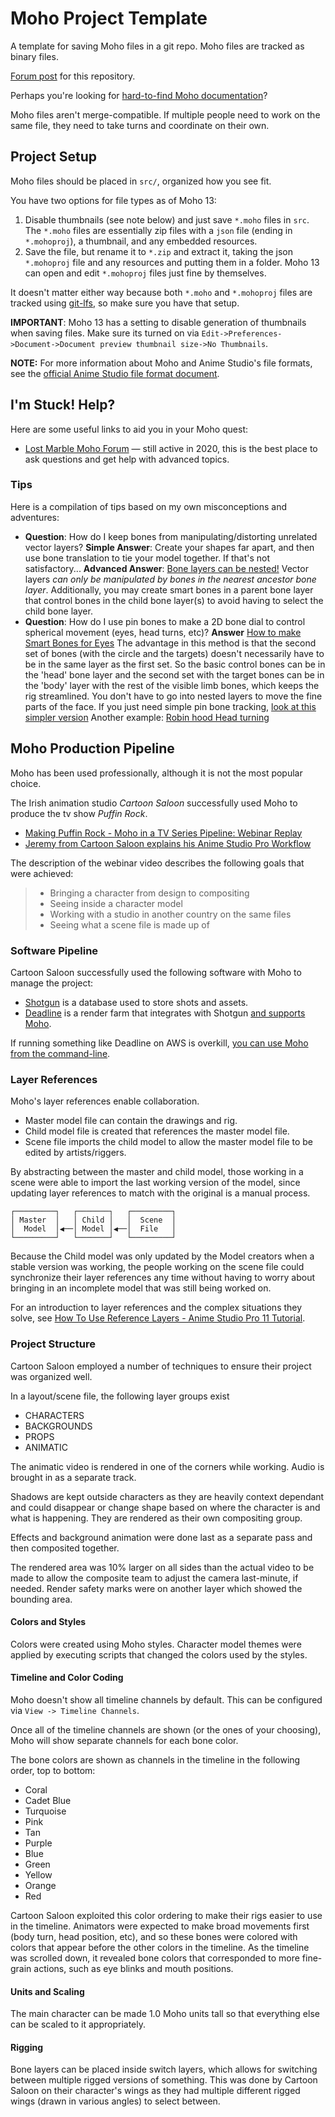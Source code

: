 # Moho Project Template

A template for saving Moho files in a git repo. Moho files are tracked as binary files.

[Forum post](https://www.lostmarble.com/forum/viewtopic.php?t=33865) for this repository.

Perhaps you're looking for [hard-to-find Moho documentation](https://github.com/definitelyokay/moho-docs)?

Moho files aren't merge-compatible. If multiple people need to work on the same file, they need to take turns and coordinate on their own.

## Project Setup

Moho files should be placed in `src/`, organized how you see fit.

You have two options for file types as of Moho 13:

1. Disable thumbnails (see note below) and just save `*.moho` files in `src`. The `*.moho` files are essentially zip files with a `json` file (ending in `*.mohoproj`), a thumbnail, and any embedded resources.
2. Save the file, but rename it to `*.zip` and extract it, taking the json `*.mohoproj` file and any resources and putting them in a folder. Moho 13 can open and edit `*.mohoproj` files just fine by themselves.

It doesn't matter either way because both `*.moho` and `*.mohoproj` files are tracked using [git-lfs](https://git-lfs.github.com/), so make sure you have that setup.

**IMPORTANT**: Moho 13 has a setting to disable generation of thumbnails when saving files. Make sure its turned on via `Edit->Preferences->Document->Document preview thumbnail size->No Thumbnails`.

**NOTE:** For more information about Moho and Anime Studio's file formats, see the [official Anime Studio file format document](https://web.archive.org/web/20190516163203/https://my.smithmicro.com/downloads/AnimeStudioDocumentFileFormat.pdf).

## I'm Stuck! Help?

Here are some useful links to aid you in your Moho quest:

- [Lost Marble Moho Forum](https://www.lostmarble.com/forum/) — still active in 2020, this is the best place to ask questions and get help with advanced topics.

### Tips

Here is a compilation of tips based on my own misconceptions and adventures:

- **Question**: How do I keep bones from manipulating/distorting unrelated vector layers?
	**Simple Answer**: Create your shapes far apart, and then use bone translation to tie your model together. If that's not satisfactory...
	**Advanced Answer**: [Bone layers can be nested!](http://www.lostmarble.com/forum/viewtopic.php?t=25172) Vector layers *can only be manipulated by bones in the nearest ancestor bone layer*.
	Additionally, you may create smart bones in a parent bone layer that control bones in the child bone layer(s) to avoid having to select the child bone layer.
- **Question**: How do I use pin bones to make a 2D bone dial to control spherical movement (eyes, head turns, etc)?
	**Answer** [How to make Smart Bones for Eyes](https://www.youtube.com/watch?v=en7UDGDwSCM)
	The advantage in this method is that the second set of bones (with the circle and the targets) doesn't necessarily have to be in the same layer as the first set.  So the basic control bones can be in the 'head' bone layer and the second set with the target bones can be in the 'body' layer with the rest of the visible limb bones, which keeps the rig streamlined.  You don't have to go into nested layers to move the fine parts of the face.
	If you just need simple pin bone tracking, [look at this simpler version](https://www.youtube.com/watch?v=xFvBELCuKyc&feature=youtu.be)
	Another example: [Robin hood Head turning](https://www.youtube.com/watch?v=SAxRZXxiRpI)


## Moho Production Pipeline

Moho has been used professionally, although it is not the most popular choice.

The Irish animation studio *Cartoon Saloon* successfully used Moho to produce the tv show *Puffin Rock*.

- [Making Puffin Rock - Moho in a TV Series Pipeline: Webinar Replay](https://www.youtube.com/watch?v=EaA3M4DO6ZQ)
- [Jeremy from Cartoon Saloon explains his Anime Studio Pro Workflow](https://www.youtube.com/watch?v=6diWZnQu3HM)

The description of the webinar video describes the following goals that were achieved:

> - Bringing a character from design to compositing
> - Seeing inside a character model
> - Working with a studio in another country on the same files
> - Seeing what a scene file is made up of

### Software Pipeline

Cartoon Saloon successfully used the following software with Moho to manage the project:

- [Shotgun](https://www.shotgunsoftware.com/) is a database used to store shots and assets.
- [Deadline](https://www.awsthinkbox.com/deadline) is a render farm that integrates with Shotgun [and supports Moho](https://docs.thinkboxsoftware.com/products/deadline/10.1/1_User%20Manual/manual/app-anime-studio.html#app-anime-studio-ref-label).

If running something like Deadline on AWS is overkill, [you can use Moho from the command-line](http://www.lostmarble.com/forum/viewtopic.php?t=1318).

### Layer References

Moho's layer references enable collaboration.

- Master model file can contain the drawings and rig.
- Child model file is created that references the master model file.
- Scene file imports the child model to allow the master model file to be edited by artists/riggers.

By abstracting between the master and child model, those working in a scene were able to import the last working version of the model, since updating layer references to match with the original is a manual process.

```
┌─────────┐   ┌───────┐   ┌─────────┐
│ Master  │   │ Child │   │  Scene  │
│  Model  │◀──│ Model │◀──│  File   │
└─────────┘   └───────┘   └─────────┘
```

Because the Child model was only updated by the Model creators when a stable version was working, the people working on the scene file could synchronize their layer references any time without having to worry about bringing in an incomplete model that was still being worked on.

For an introduction to layer references and the complex situations they solve, see [How To Use Reference Layers - Anime Studio Pro 11 Tutorial](https://www.youtube.com/watch?v=TfkYIZyFYoU&feature=emb_title).

### Project Structure

Cartoon Saloon employed a number of techniques to ensure their project was organized well.

In a layout/scene file, the following layer groups exist

- CHARACTERS
- BACKGROUNDS
- PROPS
- ANIMATIC

The animatic video is rendered in one of the corners while working. Audio is brought in as a separate track.

Shadows are kept outside characters as they are heavily context dependant and could disappear or change shape based on where the character is and what is happening. They are rendered as their own compositing group.

Effects and background animation were done last as a separate pass and then composited together.

The rendered area was 10% larger on all sides than the actual video to be made to allow the composite team to adjust the camera last-minute, if needed. Render safety marks were on another layer which showed the bounding area.

#### Colors and Styles

Colors were created using Moho styles. Character model themes were applied by executing scripts that changed the colors used by the styles.

#### Timeline and Color Coding

Moho doesn't show all timeline channels by default. This can be configured via `View -> Timeline Channels`.

Once all of the timeline channels are shown (or the ones of your choosing), Moho will show separate channels for each bone color.

The bone colors are shown as channels in the timeline in the following order, top to bottom:

- Coral
- Cadet Blue
- Turquoise
- Pink
- Tan
- Purple
- Blue
- Green
- Yellow
- Orange
- Red

Cartoon Saloon exploited this color ordering to make their rigs easier to use in the timeline. Animators were expected to make broad movements first (body turn, head position, etc), and so these bones were colored with colors that appear before the other colors in the timeline. As the timeline was scrolled down, it revealed bone colors that corresponded to more fine-grain actions, such as eye blinks and mouth positions.

#### Units and Scaling

The main character can be made 1.0 Moho units tall so that everything else can be scaled to it appropriately.

#### Rigging

Bone layers can be placed inside switch layers, which allows for switching between multiple rigged versions of something. This was done by Cartoon Saloon on their character's wings as they had multiple different rigged wings (drawn in various angles) to select between.

